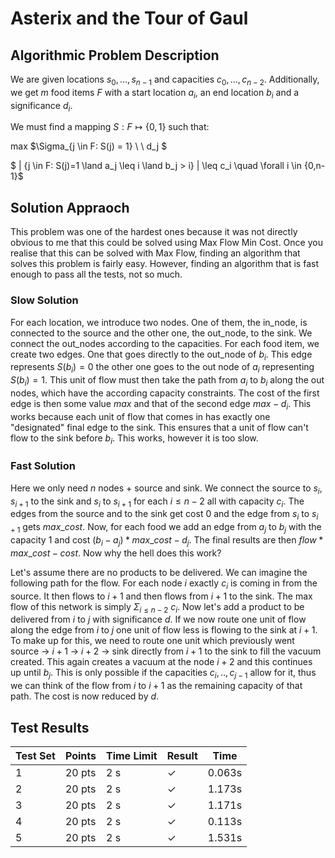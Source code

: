 # Asterix and the Tour of Gaul

## Algorithmic Problem Description

We are given locations $s_0, ..., s_{n-1}$ and capacities $c_0, ..., c_{n-2}$. Additionally, we get $m$ food items $F$ with a start location $a_i$, an end location $b_i$ and a significance $d_i$.

We must find a mapping $S:F \mapsto \{0,1\}$ such that:

max $\Sigma_{j \in F: S(j) = 1} \ \ d_j $

$ | \{j \in F: S(j)=1 \land a_j \leq i \land b_j > i\} | \leq c_i \quad \forall i \in \{0,n-1\}$ 



## Solution Appraoch


This problem was one of the hardest ones because it was not directly obvious to me that this could be solved using Max Flow Min Cost. Once you realise that this can be solved with Max Flow, finding an algorithm that solves this problem is fairly easy. However, finding an algorithm that is fast enough to pass all the tests, not so much.

### Slow Solution

For each location, we introduce two nodes. One of them, the in_node, is connected to the source and the other one, the out_node, to the sink. We connect the out_nodes according to the capacities. For each food item, we create two edges. One that goes directly to the out_node of $b_i$. This edge represents $S(b_i)=0$ the other one goes to the out node of $a_i$ representing $S(b_i)=1$. This unit of flow must then take the path from $a_i$ to $b_i$ along the out nodes, which have the according capacity constraints. The cost of the first edge is then some value $max$ and that of the second edge $max - d_i$. This works because each unit of flow that comes in has exactly one "designated" final edge to the sink. This ensures that a unit of flow can't flow to the sink before $b_i$. This works, however it is too slow.

### Fast Solution

Here we only need $n$ nodes + source and sink. We connect the source to $s_i$, $s_{i+1}$ to the sink and $s_i$ to $s_{i+1}$ for each $i \leq n-2$ all with capacity $c_i$. The edges from the source and to the sink get cost $0$ and the edge from $s_i$ to $s_{i+1}$ gets $max\_cost$. Now, for each food we add an edge from $a_j$ to $b_j$ with the capacity $1$ and cost $(b_i - a_j) * max\_cost - d_j$. The final results are then $flow * max\_cost - cost$. Now why the hell does this work?

Let's assume there are no products to be delivered. We can imagine the following path for the flow. For each node $i$ exactly $c_i$ is coming in from the source. It then flows to $i+1$ and then flows from $i+1$ to the sink. The max flow of this network is simply $\Sigma_{i \leq n-2} \ c_i$. Now let's add a product to be delivered from $i$ to $j$ with significance $d$. If we now route one unit of flow along the edge from $i$ to $j$ one unit of flow less is flowing to the sink at $i+1$. To make up for this, we need to route one unit which previously went source -> $i+1$ -> $i+2$ -> sink directly from $i+1$ to the sink to fill the vacuum created. This again creates a vacuum at the node $i+2$ and this continues up until $b_j$. This is only possible if the capacities $c_i,.., c_{j-1}$ allow for it, thus we can think of the flow from $i$ to $i+1$ as the remaining capacity of that path. The cost is now reduced by $d$. 



## Test Results


| Test Set | Points | Time Limit | Result | Time |
|----------|---------|------------|---------|------|
| 1 | 20 pts | 2 s | ✓ | 0.063s |
| 2 | 20 pts | 2 s | ✓ | 1.173s |
| 3 | 20 pts | 2 s | ✓ | 1.171s |
| 4 | 20 pts | 2 s | ✓ | 0.113s |
| 5 | 20 pts | 2 s | ✓ | 1.531s |
